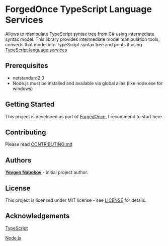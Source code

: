 # ForgedOnce TypeScript Language Services
Allows to manipulate TypeScript syntax tree from C# using intermediate syntax model.
This library provides intermediate model manipulation tools, converts that model into TypeScript syntax tree and prints it using [TypeScript language services](https://github.com/microsoft/TypeScript/wiki/Using-the-Language-Service-API)
## Prerequisites
* netstandard2.0
* Node.js must be installed and available via global alias (like node.exe for windows)
## Getting Started
This project is developed as part of [ForgedOnce](https://github.com/YevgenNabokov/ForgedOnce/blob/master/README.md), I recommend to start here.
## Contributing
Please read [CONTRIBUTING.md](CONTRIBUTING.md)
## Authors
**[Yevgen Nabokov](https://github.com/YevgenNabokov)** - initial project author.
## License
This project is licensed under MIT license - see [LICENSE](LICENSE) for details.
## Acknowledgements
[TypeScript](https://github.com/microsoft/TypeScript)

[Node.js](https://nodejs.org)

